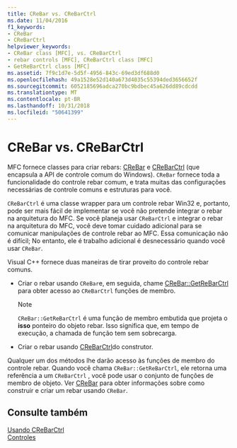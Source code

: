 ```yaml
---
title: CReBar vs. CReBarCtrl
ms.date: 11/04/2016
f1_keywords:
- CReBar
- CReBarCtrl
helpviewer_keywords:
- CReBar class [MFC], vs. CReBarCtrl
- rebar controls [MFC], CReBarCtrl class [MFC]
- GetReBarCtrl class [MFC]
ms.assetid: 7f9c1d7e-5d5f-4956-843c-69ed3df688d0
ms.openlocfilehash: 49a1528e52d140a673d4035c55394ded3656652f
ms.sourcegitcommit: 6052185696adca270bc9bdbec45a626dd89cdcdd
ms.translationtype: MT
ms.contentlocale: pt-BR
ms.lasthandoff: 10/31/2018
ms.locfileid: "50641399"
---
```

# <a name="crebar-vs-crebarctrl"></a>CReBar vs. CReBarCtrl

MFC fornece classes para criar rebars: [CReBar](../mfc/reference/crebar-class.md) e [CReBarCtrl](../mfc/reference/crebarctrl-class.md) (que encapsula a API de controle comum do Windows). `CReBar` fornece toda a funcionalidade do controle rebar comum, e trata muitas das configurações necessárias de controle comuns e estruturas para você.

`CReBarCtrl` é uma classe wrapper para um controle rebar Win32 e, portanto, pode ser mais fácil de implementar se você não pretende integrar o rebar na arquitetura do MFC. Se você planeja usar `CReBarCtrl` e integrar o rebar na arquitetura do MFC, você deve tomar cuidado adicional para se comunicar manipulações de controle rebar ao MFC. Essa comunicação não é difícil; No entanto, ele é trabalho adicional é desnecessário quando você usar `CReBar`.

Visual C++ fornece duas maneiras de tirar proveito do controle rebar comuns.

- Criar o rebar usando `CReBar`e, em seguida, chame [CReBar::GetReBarCtrl](../mfc/reference/crebar-class.md#getrebarctrl) para obter acesso ao `CReBarCtrl` funções de membro.

    > [!NOTE]
    >  `CReBar::GetReBarCtrl` é uma função de membro embutida que projeta o **isso** ponteiro do objeto rebar. Isso significa que, em tempo de execução, a chamada de função tem sem sobrecarga.

- Criar o rebar usando [CReBarCtrl](../mfc/reference/crebarctrl-class.md)do construtor.

Qualquer um dos métodos lhe darão acesso às funções de membro do controle rebar. Quando você chama `CReBar::GetReBarCtrl`, ele retorna uma referência a um `CReBarCtrl` , você pode usar o conjunto de funções de membro de objeto. Ver [CReBar](../mfc/reference/crebar-class.md) para obter informações sobre como construir e criar um rebar usando `CReBar`.

## <a name="see-also"></a>Consulte também

[Usando CReBarCtrl](../mfc/using-crebarctrl.md)<br/>
[Controles](../mfc/controls-mfc.md)

